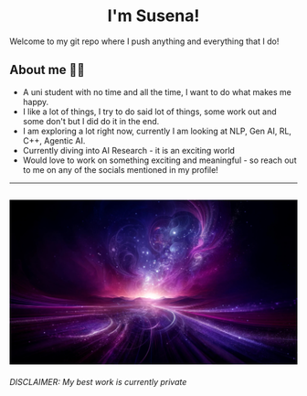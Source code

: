 
<h1 align = "center" >I'm Susena! </h1> 

Welcome to my git repo where I push anything and everything that I do!

## About me  💜✨

- A uni student with no time and all the time, I want to do what makes me happy.
- I like a lot of things, I try to do said lot of things, some work out and some don't but I did do it in the end.
- I am exploring a lot right now, currently I am looking at NLP, Gen AI, RL, C++, Agentic AI.
- Currently diving into AI Research - it is an exciting world
- Would love to work on something exciting and meaningful - so reach out to me on any of the socials mentioned in my profile!
  
---
![Pretty Background](WowBg.jpg)
---

_DISCLAIMER: My best work is currently private_
